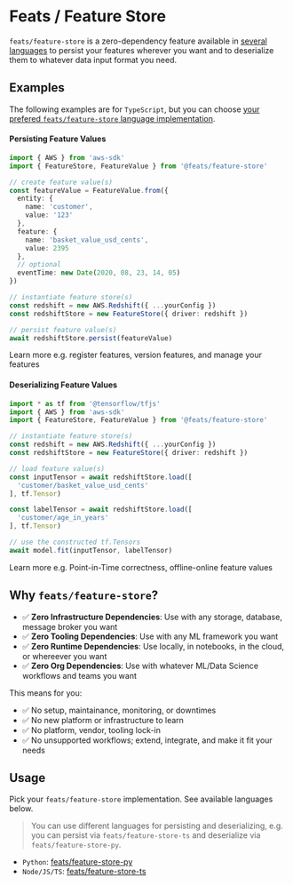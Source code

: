 # Feats / Feature Store

`feats/feature-store` is a zero-dependency feature available in [several languages](#usage) to persist your features wherever you want and to deserialize them to whatever data input format you need. 

## Examples

The following examples are for `TypeScript`, but you can choose [your prefered `feats/feature-store` language implementation](#usage).

#### Persisting Feature Values

```typescript
import { AWS } from 'aws-sdk'
import { FeatureStore, FeatureValue } from '@feats/feature-store'

// create feature value(s)
const featureValue = FeatureValue.from({
  entity: {
    name: 'customer',
    value: '123'
  },
  feature: {
    name: 'basket_value_usd_cents',
    value: 2395
  },
  // optional
  eventTime: new Date(2020, 08, 23, 14, 05)
})

// instantiate feature store(s)
const redshift = new AWS.Redshift({ ...yourConfig })
const redshiftStore = new FeatureStore({ driver: redshift })

// persist feature value(s)
await redshiftStore.persist(featureValue)
```

Learn more e.g. register features, version features, and manage your features

#### Deserializing Feature Values

```typescript
import * as tf from '@tensorflow/tfjs'
import { AWS } from 'aws-sdk'
import { FeatureStore, FeatureValue } from '@feats/feature-store'

// instantiate feature store(s)
const redshift = new AWS.Redshift({ ...yourConfig })
const redshiftStore = new FeatureStore({ driver: redshift })

// load feature value(s)
const inputTensor = await redshiftStore.load([
  'customer/basket_value_usd_cents'
], tf.Tensor)

const labelTensor = await redshiftStore.load([
  'customer/age_in_years'
], tf.Tensor)

// use the constructed tf.Tensors
await model.fit(inputTensor, labelTensor)
```

Learn more e.g. Point-in-Time correctness, offline-online feature values

## Why `feats/feature-store`?

- ✅ **Zero Infrastructure Dependencies**: Use with any storage, database, message broker you want
- ✅ **Zero Tooling Dependencies**: Use with any ML framework you want
- ✅ **Zero Runtime Dependencies**: Use locally, in notebooks, in the cloud, or whereever you want
- ✅ **Zero Org Dependencies**: Use with whatever ML/Data Science workflows and teams you want

This means for you:

- ✅ No setup, maintainance, monitoring, or downtimes
- ✅ No new platform or infrastructure to learn
- ✅ No platform, vendor, tooling lock-in
- ✅ No unsupported workflows; extend, integrate, and make it fit your needs

## Usage

Pick your `feats/feature-store` implementation. See available languages below.

> You can use different languages for persisting and deserializing, e.g. you can persist via `feats/feature-store-ts` and deserialize via `feats/feature-store-py`.

- `Python`: [feats/feature-store-py](./)
- `Node/JS/TS`: [feats/feature-store-ts](./)
